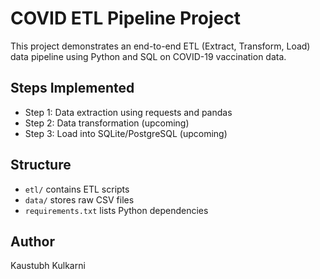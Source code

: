 # COVID ETL Pipeline Project

This project demonstrates an end-to-end ETL (Extract, Transform, Load) data pipeline using Python and SQL on COVID-19 vaccination data.

## Steps Implemented
- Step 1: Data extraction using requests and pandas
- Step 2: Data transformation (upcoming)
- Step 3: Load into SQLite/PostgreSQL (upcoming)

## Structure
- `etl/` contains ETL scripts
- `data/` stores raw CSV files
- `requirements.txt` lists Python dependencies

## Author
Kaustubh Kulkarni
